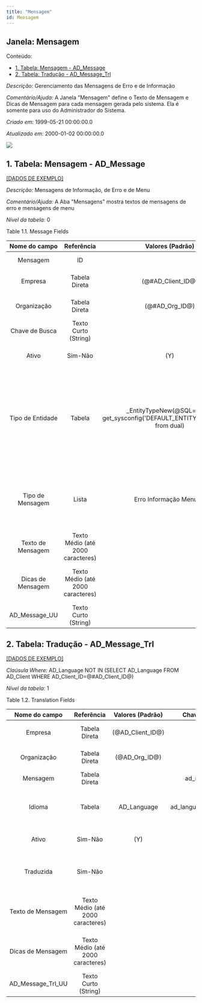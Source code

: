```yaml
---
title: "Mensagem"
id: Mensagem
---
```

<div id="d144986e1" class="section chapter">

<div class="titlepage">

<div>

<div>

## Janela: Mensagem

</div>

</div>

</div>

<div class="toc">

<div class="toc-title">

Conteúdo:

</div>

  - <span class="section">[1. Tabela: Mensagem -
    AD\_Message](#d144986e23)</span>
  - <span class="section">[2. Tabela: Tradução -
    AD\_Message\_Trl](#d144986e216)</span>

</div>

<span class="emphasis">*Descrição:* </span> Gerenciamento das Mensagens
de Erro e de Informação

<span class="emphasis">*Comentário/Ajuda:* </span>A Janela "Mensagem"
define o Texto de Mensagem e Dicas de Mensagem para cada mensagem gerada
pelo sistema. Ela é somente para uso do Administrador do Sistema.

<span class="emphasis"> *Criado em:* </span>1999-05-21 00:00:00.0

<span class="emphasis">*Atualizado em:* </span>2000-01-02 00:00:00.0

![](/img/manual/Mensagem.png)

<div id="d144986e23" class="section section">

<div class="titlepage">

<div>

<div>

## 1. Tabela: Mensagem - AD\_Message

</div>

</div>

</div>

[\[DADOS DE EXEMPLO\]](data/AD_Message_data)

<span class="emphasis">*Descrição:*</span> Mensagens de Informação, de
Erro e de Menu

<span class="emphasis">*Comentário/Ajuda:* </span> A Aba "Mensagens"
mostra textos de mensagens de erro e mensagens de menu

<span class="emphasis">*Nível da tabela:* </span>0

</div>

<div id="d144986e40" class="table">

<div class="table-title">

Table 1.1. Message
Fields

</div>

<div class="table-contents">

|   Nome do campo   |            Referência             |                                   Valores (Padrão)                                   |  Chave restritiva  |                       Regra de validação                       |                            Descrição                             |                                                                                          Comentário/Ajuda                                                                                           |
| :---------------: | :-------------------------------: | :----------------------------------------------------------------------------------: | :----------------: | :------------------------------------------------------------: | :--------------------------------------------------------------: | :-------------------------------------------------------------------------------------------------------------------------------------------------------------------------------------------------: |
|     Mensagem      |                ID                 |                                                                                      |                    |                                                                |                          System Message                          |                                                                                   Information and Error messages                                                                                    |
|      Empresa      |           Tabela Direta           |                                 (@\#AD\_Client\_ID@)                                 |   messageclient    |               AD\_Client.AD\_Client\_ID \< \> 0                |                (semelhante ao primeiro relatório)                |                                                                                         (ver o mesmo acima)                                                                                         |
|    Organização    |           Tabela Direta           |                                  (@\#AD\_Org\_ID@)                                   |     messageorg     |        (AD\_Org.IsSummary='N' OR AD\_Org.AD\_Org\_ID=0)        |                (semelhante ao primeiro relatório)                |                                                                                         (ver o mesmo acima)                                                                                         |
|  Chave de Busca   |       Texto Curto (String)        |                                                                                      |                    |                                                                |                (semelhante ao primeiro relatório)                |                                                                                         (ver o mesmo acima)                                                                                         |
|       Ativo       |              Sim-Não              |                                         (Y)                                          |                    |                                                                |                (semelhante ao primeiro relatório)                |                                                                                         (ver o mesmo acima)                                                                                         |
| Tipo de Entidade  |              Tabela               | \_EntityTypeNew(@SQL=select get\_sysconfig('DEFAULT\_ENTITYTYPE','U',0,0) from dual) | entityt\_admessage | <span class="emphasis">*ReadOnly Logic*</span>: @EntityType@=D | Dictionary Entity Type; Determines ownership and synchronization | The Entity Types "Dictionary", "iDempiere" and "Application" might be automatically synchronized and customizations deleted or overwritten. For customizations, copy the entity and select "User"\! |
| Tipo de Mensagem  |               Lista               |                               Erro Informação Menu (I)                               |                    |                                                                |          Type of message (Informational, Menu or Error)          |                                        The Message Type indicates the type of message being defined. Valid message types are Informational, Menu and Error.                                         |
| Texto de Mensagem | Texto Médio (até 2000 caracteres) |                                                                                      |                    |                                                                |           Textual Informational, Menu or Error Message           |                                                                      The Message Text indicates the message that will display                                                                       |
| Dicas de Mensagem | Texto Médio (até 2000 caracteres) |                                                                                      |                    |                                                                |             Additional tip or help for this message              |                                                             The Message Tip defines additional help or information about this message.                                                              |
|  AD\_Message\_UU  |       Texto Curto (String)        |                                                                                      |                    |                                                                |                                                                  |                                                                                                                                                                                                     |

</div>

</div>

  

<div id="d144986e216" class="section section">

<div class="titlepage">

<div>

<div>

## 2. Tabela: Tradução - AD\_Message\_Trl

</div>

</div>

</div>

[\[DADOS DE EXEMPLO\]](data/AD_Message_Trl_data)

<span class="emphasis">*Claúsula Where:*</span> AD\_Language NOT IN
(SELECT AD\_Language FROM AD\_Client WHERE
AD\_Client\_ID=@\#AD\_Client\_ID@)

<span class="emphasis">*Nível da tabela:* </span>1

</div>

<div id="d144986e229" class="table">

<div class="table-title">

Table 1.2. Translation
Fields

</div>

<div class="table-contents">

|    Nome do campo     |            Referência             |  Valores (Padrão)  |     Chave restritiva     |                Regra de validação                |                  Descrição                   |                              Comentário/Ajuda                              |
| :------------------: | :-------------------------------: | :----------------: | :----------------------: | :----------------------------------------------: | :------------------------------------------: | :------------------------------------------------------------------------: |
|       Empresa        |           Tabela Direta           | (@AD\_Client\_ID@) |                          |        AD\_Client.AD\_Client\_ID \< \> 0         |      (semelhante ao primeiro relatório)      |                            (ver o mesmo acima)                             |
|     Organização      |           Tabela Direta           |  (@AD\_Org\_ID@)   |                          | (AD\_Org.IsSummary='N' OR AD\_Org.AD\_Org\_ID=0) |      (semelhante ao primeiro relatório)      |                            (ver o mesmo acima)                             |
|       Mensagem       |           Tabela Direta           |                    |      ad\_messagetrl      |                                                  |                System Message                |                       Information and Error messages                       |
|        Idioma        |              Tabela               |    AD\_Language    | ad\_language\_messagetrl |                                                  |           Language for this entity           |   The Language identifies the language to use for display and formatting   |
|        Ativo         |              Sim-Não              |        (Y)         |                          |                                                  |      (semelhante ao primeiro relatório)      |                            (ver o mesmo acima)                             |
|      Traduzida       |              Sim-Não              |                    |                          |                                                  |          This column is translated           |      The Translated checkbox indicates if this column is translated.       |
|  Texto de Mensagem   | Texto Médio (até 2000 caracteres) |                    |                          |                                                  | Textual Informational, Menu or Error Message |          The Message Text indicates the message that will display          |
|  Dicas de Mensagem   | Texto Médio (até 2000 caracteres) |                    |                          |                                                  |   Additional tip or help for this message    | The Message Tip defines additional help or information about this message. |
| AD\_Message\_Trl\_UU |       Texto Curto (String)        |                    |                          |                                                  |                                              |                                                                            |

</div>

</div>

  

</div>
